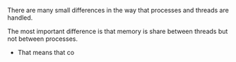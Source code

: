 There are many small differences in the way that processes and threads are handled.

The most important difference is that memory is share between threads but not between processes.

- That means that co
